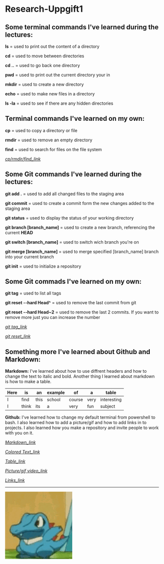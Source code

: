 # **Research-Uppgift1**

## **Some terminal commands I've learned during the lectures:**

**ls** = used to print out the content of a directory

**cd** = used to move between directories

**cd ..** = used to go back one directory

**pwd** = used to print out the current directory your in

**mkdir** = used to create a new directory

**echo** = used to make new files in a directory

**ls -la** = used to see if there are any hidden directories

## **Terminal commands I've learned on my own:**

**cp** = used  to copy a directory or file

**rmdir** = used to remove an empty directory

**find** = used to search for files on the file system

*[cp/rmdir/find_link](https://builtin.com/software-engineering-perspectives/terminal-commands)*

## **Some Git commands I've learned during the lectures:**

**git add .** = used to add all changed files to the staging area

**git commit** =  used to create a commit form the new changes added to the staging area

**git status** = used to display the status of your working directory

**git branch [branch_name]** = used to create a new branch, referencing the current **HEAD**

**git switch [branch_name]** = used to switch wich branch you're on

**git merge [branch_name]** = used to merge specified [branch_name] branch into your current branch

**git init** = used to initialize a repository

## **Some Git commads I've learned on my own:**

**git tag** = used to list all tags

**git reset --hard Head^** = used to remove the last commit from git

**git reset --hard Head~2** = used to remove the last 2 commits. If you want to remove more just you can increase the number

*[git tag_link](https://about.gitlab.com/images/press/git-cheat-sheet.pdf)*

*[git reset_link](https://gist.github.com/cutiko/0b1615c63504a940877541362cc51211)*

## **Something more I've learned about Github and Markdown:**

**Markdown:** I've learned about how to use diffrent headers and how to change the text to italic and bold. Another thing I learned about markdown is how to make a table.

|Here|is|an|example|of|a|table|
|----|--|--|-------|--|-|-----|
|I|find|this|school|course|very|interesting|
|I|think|its|a|very|fun|subject|

**Github:** I've learned how to change my default terminal from powershell to bash. I also learned how to add a picture/gif and how to add links in to projects. I also learned how you make a repository and invite people to work with you on it.

*[Markdown_link](https://support.squarespace.com/hc/en-us/articles/206543587-Markdown-cheat-sheet)*

*[Colored Text_link](https://stackoverflow.com/questions/35465557/how-to-apply-color-on-text-in-markdown)*

*[Table_link](https://www.markdownguide.org/extended-syntax/#highlight)*

*[Picture/gif video_link](https://www.youtube.com/watch?v=jpeh1WorrWM)*

*[Links_link](https://www.youtube.com/watch?v=gYoZ9QHM-uU)*

** **

![totodile.gif](images/gifs/totodile-pokemon.gif)
